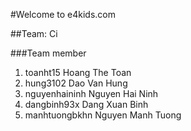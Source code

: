 
#Welcome to e4kids.com

##Team: Ci

###Team member

1. toanht15 Hoang The Toan
2. hung3102 Dao Van Hung
3. nguyenhaininh Nguyen Hai Ninh
4. dangbinh93x Dang Xuan Binh
5. manhtuongbkhn Nguyen Manh Tuong

